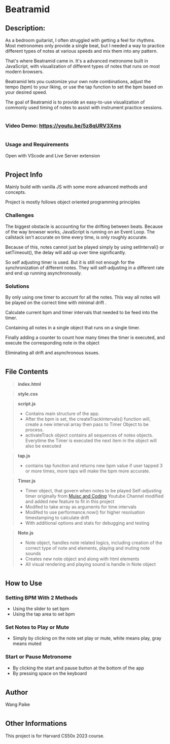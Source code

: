 # **Beatramid**

## **Description:**

As a bedroom guitarist, I often struggled with getting a feel for rhythms. Most metronomes only provide a single beat, but I needed a way to practice different types of notes at various speeds and mix them into any pattern.

That's where Beatramid came in. It's a advanced metronome built in JavaScript, with visualization of different types of notes that runs on most modern browsers.

Beatramid lets you customize your own note combinations, adjust the tempo (bpm) to your liking, or use the tap function to set the bpm based on your desired speed.

The goal of Beatramid is to provide an easy-to-use visualization of commonly used timing of notes to assist with instrument practice sessions.

#

### **Video Demo:** https://youtu.be/5z8qURV3Xms

#

### **Usage and Requirements**

Open with VScode and Live Server extension

#

## **Project Info**

Mainly build with vanilla JS with some more advanced methods and concepts.

Project is mostly follows object oriented programming principles

### **Challenges**

The biggest obstacle is accounting for the drifting between beats. Because of the way browser works, JavaScript is running on an Event Loop. The callstack isn't accurate on time every time, is only roughly accurate.

Because of this, notes cannot just be played simply by using setInterval() or setTimeout(), the delay will add up over time significantly.

So self adjusting timer is used. But it is still not enough for the synchronization of different notes. They will self-adjusting in a different rate and end up running asynchronously.

### **Solutions**

By only using one timer to account for all the notes. This way all notes will be played on the correct time with minimal drift .

Calculate current bpm and timer intervals that needed to be feed into the timer.

Containing all notes in a single object that runs on a single timer.

Finally adding a counter to count how many times the timer is executed, and execute the corresponding note in the object

Eliminating all drift and asynchronous issues.

#

## **File Contents**

> **index.html**

> **style.css**

> **script.js**
>
> - Contains main structure of the app.
> - After the bpm is set, the createTrackIntervals() function will, create a new interval array then pass to Timer Object to be process.
> - activateTrack object contains all sequences of notes objects. Everytime the Timer is executed the next item in the object will also be executed

> **tap.js**
>
> - contains tap function and returns new bpm value if user tapped 3 or more times, more taps will make the bpm more accurate.

> **Timer.js**
>
> - Timer object, that govern when notes to be played
>   Self-adjusting timer originally from [Muisc and Coding](https://www.youtube.com/watch?v=x8PBWobv6NY) Youtube Channel
>   modified and added new feature to fit in this project
> - Modifed to take array as arguments for time intervals
> - Modifed to use performance.now() for higher resoluation timestamping to calculate drift
> - With additional options and stats for debugging and testing

> **Note.js**
>
> - Note object, handles note related logics, including creation of the correct type of note and elements, playing and muting note sounds
> - Creates new note object and along with html elements
> - All visual rendering and playing sound is handle in Note object

#

## **How to Use**

### Setting BPM With 2 Methods

- Using the slider to set bpm
- Using the tap area to set bpm

### Set Notes to Play or Mute

- Simply by clicking on the note set play or mute, white means play, gray means muted

### Start or Pause Metronome

- By clicking the start and pause button at the bottom of the app
- By pressing space on the keyboard

#

## **Author**

Wang Paike

#

## **Other Informations**

This project is for Harvard CS50x 2023 course.

#
